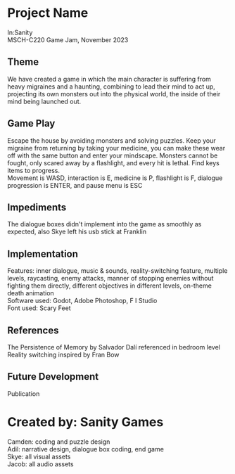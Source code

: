 # Project Name
In:Sanity<br>
MSCH-C220 Game Jam, November 2023

## Theme
We have created a game in which the main character is suffering from heavy migraines and a haunting, combining to lead their mind to act up, projecting its own monsters out into the physical world, the inside of their mind being launched out.

## Game Play
Escape the house by avoiding monsters and solving puzzles. Keep your migraine from returning by taking your medicine, you can make these wear off with the same button and enter your mindscape. Monsters cannot be fought, only scared away by a flashlight, and every hit is lethal. Find keys items to progress.<br>
Movement is WASD, interaction is E, medicine is P, flashlight is F, dialogue progression is ENTER, and pause menu is ESC

## Impediments
The dialogue boxes didn't implement into the game as smoothly as expected, also Skye left his usb stick at Franklin

## Implementation
Features: inner dialogue, music & sounds, reality-switching feature, multiple levels, raycasting, enemy attacks, manner of stopping enemies without fighting them directly, different objectives in different levels, on-theme death animation<br>
Software used: Godot, Adobe Photoshop, F I Studio<br>
Font used: Scary Feet

## References
The Persistence of Memory by Salvador Dalí referenced in bedroom level<br>
Reality switching inspired by Fran Bow

## Future Development
Publication

# Created by: Sanity Games
Camden: coding and puzzle design<br>
Adil: narrative design, dialogue box coding, end game<br>
Skye: all visual assets<br>
Jacob: all audio assets<br>
